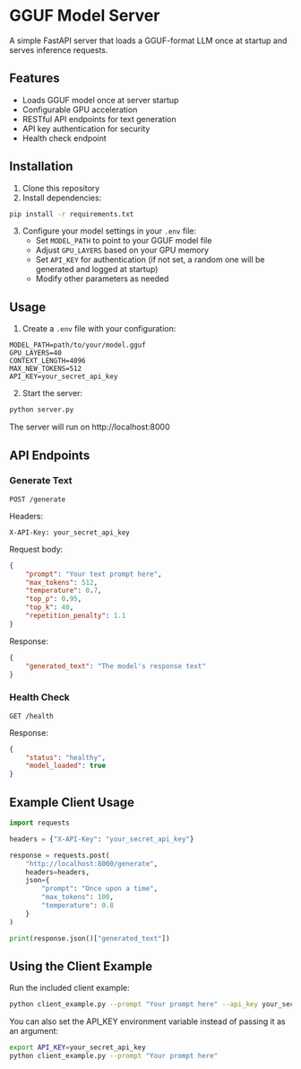 # GGUF Model Server

A simple FastAPI server that loads a GGUF-format LLM once at startup and serves inference requests.

## Features

- Loads GGUF model once at server startup
- Configurable GPU acceleration
- RESTful API endpoints for text generation
- API key authentication for security
- Health check endpoint

## Installation

1. Clone this repository
2. Install dependencies:

```bash
pip install -r requirements.txt
```

3. Configure your model settings in your `.env` file:
   - Set `MODEL_PATH` to point to your GGUF model file
   - Adjust `GPU_LAYERS` based on your GPU memory
   - Set `API_KEY` for authentication (if not set, a random one will be generated and logged at startup)
   - Modify other parameters as needed

## Usage

1. Create a `.env` file with your configuration:

```
MODEL_PATH=path/to/your/model.gguf
GPU_LAYERS=40
CONTEXT_LENGTH=4096
MAX_NEW_TOKENS=512
API_KEY=your_secret_api_key
```

2. Start the server:

```bash
python server.py
```

The server will run on http://localhost:8000

## API Endpoints

### Generate Text

```
POST /generate
```

Headers:

```
X-API-Key: your_secret_api_key
```

Request body:

```json
{
	"prompt": "Your text prompt here",
	"max_tokens": 512,
	"temperature": 0.7,
	"top_p": 0.95,
	"top_k": 40,
	"repetition_penalty": 1.1
}
```

Response:

```json
{
	"generated_text": "The model's response text"
}
```

### Health Check

```
GET /health
```

Response:

```json
{
	"status": "healthy",
	"model_loaded": true
}
```

## Example Client Usage

```python
import requests

headers = {"X-API-Key": "your_secret_api_key"}

response = requests.post(
    "http://localhost:8000/generate",
    headers=headers,
    json={
        "prompt": "Once upon a time",
        "max_tokens": 100,
        "temperature": 0.8
    }
)

print(response.json()["generated_text"])
```

## Using the Client Example

Run the included client example:

```bash
python client_example.py --prompt "Your prompt here" --api_key your_secret_api_key
```

You can also set the API_KEY environment variable instead of passing it as an argument:

```bash
export API_KEY=your_secret_api_key
python client_example.py --prompt "Your prompt here"
```
